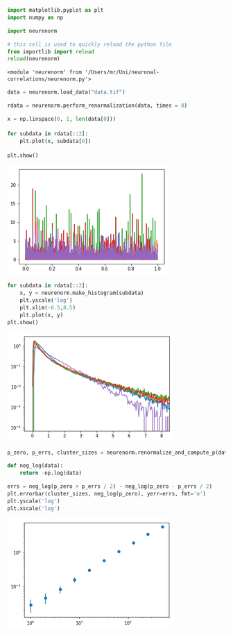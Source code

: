 

```python
import matplotlib.pyplot as plt
import numpy as np
```


```python
import neurenorm
```


```python
# this cell is used to quickly reload the python file
from importlib import reload
reload(neurenorm)
```




    <module 'neurenorm' from '/Users/mr/Uni/neuronal-correlations/neurenorm.py'>




```python
data = neurenorm.load_data("data.tif")
```


```python
rdata = neurenorm.perform_renormalization(data, times = 8)
```


```python
x = np.linspace(0, 1, len(data[0]))

for subdata in rdata[::2]:
    plt.plot(x, subdata[0])
    
plt.show()
```


![png](Notebook_files/Notebook_5_0.png)



```python
for subdata in rdata[::2]:
    x, y = neurenorm.make_histogram(subdata)
    plt.yscale('log')
    plt.xlim(-0.5,8.5)
    plt.plot(x, y)
plt.show()
```


![png](Notebook_files/Notebook_6_0.png)



```python
p_zero, p_errs, cluster_sizes = neurenorm.renormalize_and_compute_p(data)
```


```python
def neg_log(data):
    return -np.log(data)
```


```python
errs = neg_log(p_zero + p_errs / 2) - neg_log(p_zero - p_errs / 2)
plt.errorbar(cluster_sizes, neg_log(p_zero), yerr=errs, fmt='o')
plt.yscale('log')
plt.xscale('log')
```


![png](Notebook_files/Notebook_9_0.png)

